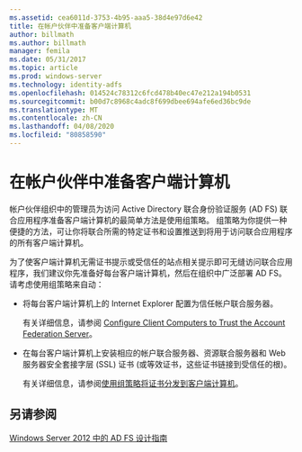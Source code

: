 ```yaml
---
ms.assetid: cea6011d-3753-4b95-aaa5-38d4e97d6e42
title: 在帐户伙伴中准备客户端计算机
author: billmath
ms.author: billmath
manager: femila
ms.date: 05/31/2017
ms.topic: article
ms.prod: windows-server
ms.technology: identity-adfs
ms.openlocfilehash: 014524c78312c6fcd478b40ec47e212a194b0531
ms.sourcegitcommit: b00d7c8968c4adc8f699dbee694afe6ed36bc9de
ms.translationtype: MT
ms.contentlocale: zh-CN
ms.lasthandoff: 04/08/2020
ms.locfileid: "80858590"
---
```

# <a name="prepare-client-computers-in-the-account-partner"></a>在帐户伙伴中准备客户端计算机

帐户伙伴组织中的管理员为访问 Active Directory 联合身份验证服务 \(AD FS\) 联合应用程序准备客户端计算机的最简单方法是使用组策略。 组策略为你提供一种便捷的方法，可让你将联合所需的特定证书和设置推送到将用于访问联合应用程序的所有客户端计算机。  
  
为了使客户端计算机无需证书提示或受信任的站点相关提示即可无缝访问联合应用程序，我们建议你先准备好每台客户端计算机，然后在组织中广泛部署 AD FS。 请考虑使用组策略来自动：  
  
-   将每台客户端计算机上的 Internet Explorer 配置为信任帐户联合服务器。  
  
    有关详细信息，请参阅 [Configure Client Computers to Trust the Account Federation Server](../../ad-fs/deployment/Configure-Client-Computers-to-Trust-the-Account-Federation-Server.md)。  
  
-   在每台客户端计算机上安装相应的帐户联合服务器、资源联合服务器和 Web 服务器安全套接字层 \(SSL\) 证书 \(或等效证书，这些证书链接到受信任的根\)。  
  
    有关详细信息，请参阅[使用组策略将证书分发到客户端计算机](../../ad-fs/deployment/Distribute-Certificates-to-Client-Computers-by-Using-Group-Policy.md)。  
  

## <a name="see-also"></a>另请参阅
[Windows Server 2012 中的 AD FS 设计指南](AD-FS-Design-Guide-in-Windows-Server-2012.md)
